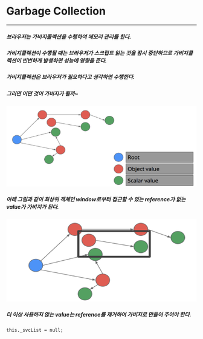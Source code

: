 # Garbage Collection

***

##### 브라우저는 가비지콜렉션을 수행하여 메모리 관리를 한다.

##### 가비지콜렉션이 수행될 때는 브라우저가 스크립트 읽는 것을 잠시 중단하므로 가비지콜렉션이 빈번하게 발생하면 성능에 영향을 준다.

##### 가비지콜렉션은 브라우저가 필요하다고 생각하면 수행한다.

##### 그러면 어떤 것이 가비지가 될까~

![object](./../images/develop/garbage1.png "object")

##### 아래 그림과 같이 최상위 객체인 window로부터 접근할 수 있는 reference가 없는 value가 가비지가 된다.

![object](./../images/develop/garbage2.png "object")

##### 더 이상 사용하지 않는 value는 reference를 제거하여 가비지로 만들어 주어야 한다. 

    this._svcList = null;	 	 